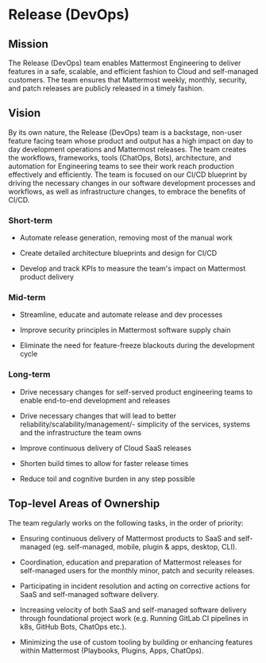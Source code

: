 # Release (DevOps)

## Mission

The Release (DevOps) team enables Mattermost Engineering to deliver features in a safe, scalable, and efficient fashion to Cloud and self-managed customers. 
The team ensures that Mattermost weekly, monthly, security, and patch releases are publicly released in a timely fashion.

## Vision

By its own nature, the Release (DevOps) team is a backstage, non-user feature facing team whose product and output has a high impact on day to day development operations and Mattermost releases. The team creates the workflows, frameworks, tools (ChatOps, Bots), architecture, and automation for Engineering teams to see their work reach production effectively and efficiently. The team is focused on our CI/CD blueprint by driving the necessary changes in our software development processes and workflows, as well as infrastructure changes, to embrace the benefits of CI/CD.

### Short-term

- Automate release generation, removing most of the manual work

- Create detailed architecture blueprints and design for CI/CD 

- Develop and track KPIs to measure the team's impact on Mattermost product delivery

### Mid-term

- Streamline, educate and automate release and dev processes

- Improve security principles in Mattermost software supply chain

- Eliminate the need for feature-freeze blackouts during the development cycle

### Long-term

- Drive necessary changes for self-served product engineering teams to enable end-to-end development and releases

- Drive necessary changes that will lead to better reliability/scalability/management/- simplicity of the services, systems and the infrastructure the team owns

- Improve continuous delivery of Cloud SaaS releases 

- Shorten build times to allow for faster release times

- Reduce toil and cognitive burden in any step possible

## Top-level Areas of Ownership

The team regularly works on the following tasks, in the order of priority: 
- Ensuring continuous delivery of Mattermost products to SaaS and self-managed (eg. self-managed, mobile, plugin & apps, desktop, CLI).

- Coordination, education and preparation of Mattermost releases for self-managed users for the monthly minor, patch and security releases. 

- Participating in incident resolution and acting on corrective actions for SaaS and self-managed software delivery.

- Increasing velocity of both SaaS and self-managed software delivery through foundational project work (e.g. Running GitLab CI pipelines in k8s, GitHub Bots, ChatOps etc.).

- Minimizing the use of custom tooling by building or enhancing features within Mattermost (Playbooks, Plugins, Apps, ChatOps).
